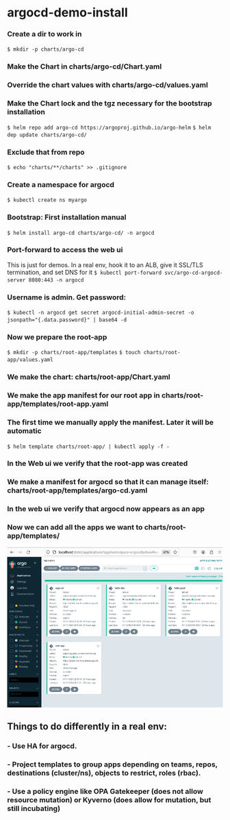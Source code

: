 # argocd-demo-install

### Create a dir to work in
`$ mkdir -p charts/argo-cd`

### Make the Chart in charts/argo-cd/Chart.yaml

### Override the chart values with charts/argo-cd/values.yaml

### Make the Chart lock and the tgz necessary for the bootstrap installation
`$ helm repo add argo-cd https://argoproj.github.io/argo-helm`
`$ helm dep update charts/argo-cd/`

### Exclude that from repo
`$ echo "charts/**/charts" >> .gitignore`

### Create a namespace for argocd
`$ kubectl create ns myargo`

### Bootstrap: First installation manual
`$ helm install argo-cd charts/argo-cd/ -n argocd`

### Port-forward to access the web ui
This is just for demos. In a real env, hook it to an ALB, give it SSL/TLS termination, and set DNS for it
`$ kubectl port-forward svc/argo-cd-argocd-server 8080:443 -n argocd`

### Username is admin. Get password:
`$ kubectl -n argocd get secret argocd-initial-admin-secret -o jsonpath="{.data.password}" | base64 -d`

### Now we prepare the root-app
`$ mkdir -p charts/root-app/templates`
`$ touch charts/root-app/values.yaml`

### We make the chart: charts/root-app/Chart.yaml

### We make the app manifest for our root app in charts/root-app/templates/root-app.yaml

### The first time we manually apply the manifest. Later it will be automatic
`$ helm template charts/root-app/ | kubectl apply -f -`

### In the Web ui we verify that the root-app was created

### We make a manifest for argocd so that it can manage itself: charts/root-app/templates/argo-cd.yaml

### In the web ui we verify that argocd now appears as an app

### Now we can add all the apps we want to charts/root-app/templates/

![Screenshot of the final result](/docs/assets/images/final_result.png)

## Things to do differently in a real env:
### - Use HA for argocd.
### - Project templates to group apps depending on teams, repos, destinations (cluster/ns), objects to restrict, roles (rbac).
### - Use a policy engine like OPA Gatekeeper (does not allow resource mutation) or Kyverno (does allow for mutation, but still incubating)

